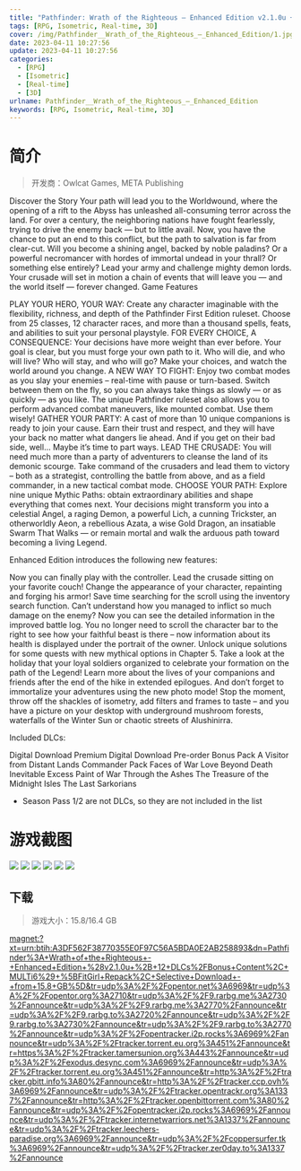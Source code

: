 ```yaml
---
title: "Pathfinder: Wrath of the Righteous – Enhanced Edition v2.1.0u + 12 DLCs/Bonus Content"
tags: [RPG, Isometric, Real-time, 3D]
cover: /img/Pathfinder__Wrath_of_the_Righteous_–_Enhanced_Edition/1.jpg
date: 2023-04-11 10:27:56
update: 2023-04-11 10:27:56
categories: 
  - [RPG]
  - [Isometric]
  - [Real-time]
  - [3D]
urlname: Pathfinder__Wrath_of_the_Righteous_–_Enhanced_Edition
keywords: [RPG, Isometric, Real-time, 3D]
---
```

# 简介

> 开发商：Owlcat Games, META Publishing

Discover the Story
Your path will lead you to the Worldwound, where the opening of a rift to the Abyss has unleashed all-consuming terror across the land. For over a century, the neighboring nations have fought fearlessly, trying to drive the enemy back — but to little avail.
Now, you have the chance to put an end to this conflict, but the path to salvation is far from clear-cut. Will you become a shining angel, backed by noble paladins? Or a powerful necromancer with hordes of immortal undead in your thrall? Or something else entirely? Lead your army and challenge mighty demon lords. Your crusade will set in motion a chain of events that will leave you — and the world itself — forever changed.
Game Features

PLAY YOUR HERO, YOUR WAY: Create any character imaginable with the flexibility, richness, and depth of the Pathfinder First Edition ruleset. Choose from 25 classes, 12 character races, and more than a thousand spells, feats, and abilities to suit your personal playstyle.
FOR EVERY CHOICE, A CONSEQUENCE: Your decisions have more weight than ever before. Your goal is clear, but you must forge your own path to it. Who will die, and who will live? Who will stay, and who will go? Make your choices, and watch the world around you change.
A NEW WAY TO FIGHT: Enjoy two combat modes as you slay your enemies – real-time with pause or turn-based. Switch between them on the fly, so you can always take things as slowly — or as quickly — as you like. The unique Pathfinder ruleset also allows you to perform advanced combat maneuvers, like mounted combat. Use them wisely!
GATHER YOUR PARTY: A cast of more than 10 unique companions is ready to join your cause. Earn their trust and respect, and they will have your back no matter what dangers lie ahead. And if you get on their bad side, well… Maybe it’s time to part ways.
LEAD THE CRUSADE: You will need much more than a party of adventurers to cleanse the land of its demonic scourge. Take command of the crusaders and lead them to victory – both as a strategist, controlling the battle from above, and as a field commander, in a new tactical combat mode.
CHOOSE YOUR PATH: Explore nine unique Mythic Paths: obtain extraordinary abilities and shape everything that comes next. Your decisions might transform you into a celestial Angel, a raging Demon, a powerful Lich, a cunning Trickster, an otherworldly Aeon, a rebellious Azata, a wise Gold Dragon, an insatiable Swarm That Walks — or remain mortal and walk the arduous path toward becoming a living Legend.

Enhanced Edition introduces the following new features:

Now you can finally play with the controller. Lead the crusade sitting on your favorite couch!
Change the appearance of your character, repainting and forging his armor!
Save time searching for the scroll using the inventory search function.
Can’t understand how you managed to inflict so much damage on the enemy? Now you can see the detailed information in the improved battle log.
You no longer need to scroll the character bar to the right to see how your faithful beast is there – now information about its health is displayed under the portrait of the owner.
Unlock unique solutions for some quests with new mythical options in Chapter 5.
Take a look at the holiday that your loyal soldiers organized to celebrate your formation on the path of the Legend!
Learn more about the lives of your companions and friends after the end of the hike in extended epilogues.
And don’t forget to immortalize your adventures using the new photo mode! Stop the moment, throw off the shackles of isometry, add filters and frames to taste – and you have a picture on your desktop with underground mushroom forests, waterfalls of the Winter Sun or chaotic streets of Alushinirra.

Included DLCs:

Digital Download
Premium Digital Download
Pre-order Bonus Pack
A Visitor from Distant Lands
Commander Pack
Faces of War
Love Beyond Death
Inevitable Excess
Paint of War
Through the Ashes
The Treasure of the Midnight Isles
The Last Sarkorians

* Season Pass 1/2 are not DLCs, so they are not included in the list

# 游戏截图

![](/img/Pathfinder__Wrath_of_the_Righteous_–_Enhanced_Edition/2.jpg)
![](/img/Pathfinder__Wrath_of_the_Righteous_–_Enhanced_Edition/3.jpg)
![](/img/Pathfinder__Wrath_of_the_Righteous_–_Enhanced_Edition/4.jpg)
![](/img/Pathfinder__Wrath_of_the_Righteous_–_Enhanced_Edition/5.jpg)
![](/img/Pathfinder__Wrath_of_the_Righteous_–_Enhanced_Edition/6.jpg)
![](/img/Pathfinder__Wrath_of_the_Righteous_–_Enhanced_Edition/7.jpg)


## 下载

> 游戏大小：15.8/16.4 GB

[magnet:?xt=urn:btih:A3DF562F38770355E0F97C56A5BDA0E2AB258893&amp;dn=Pathfinder%3A+Wrath+of+the+Righteous+-+Enhanced+Edition+%28v2.1.0u+%2B+12+DLCs%2FBonus+Content%2C+MULTi6%29+%5BFitGirl+Repack%2C+Selective+Download+-+from+15.8+GB%5D&amp;tr=udp%3A%2F%2Fopentor.net%3A6969&amp;tr=udp%3A%2F%2Fopentor.org%3A2710&amp;tr=udp%3A%2F%2F9.rarbg.me%3A2730%2Fannounce&amp;tr=udp%3A%2F%2F9.rarbg.me%3A2770%2Fannounce&amp;tr=udp%3A%2F%2F9.rarbg.to%3A2720%2Fannounce&amp;tr=udp%3A%2F%2F9.rarbg.to%3A2730%2Fannounce&amp;tr=udp%3A%2F%2F9.rarbg.to%3A2770%2Fannounce&amp;tr=udp%3A%2F%2Fopentracker.i2p.rocks%3A6969%2Fannounce&amp;tr=udp%3A%2F%2Ftracker.torrent.eu.org%3A451%2Fannounce&amp;tr=https%3A%2F%2Ftracker.tamersunion.org%3A443%2Fannounce&amp;tr=udp%3A%2F%2Fexodus.desync.com%3A6969%2Fannounce&amp;tr=udp%3A%2F%2Ftracker.torrent.eu.org%3A451%2Fannounce&amp;tr=http%3A%2F%2Ftracker.gbitt.info%3A80%2Fannounce&amp;tr=http%3A%2F%2Ftracker.ccp.ovh%3A6969%2Fannounce&amp;tr=udp%3A%2F%2Ftracker.opentrackr.org%3A1337%2Fannounce&amp;tr=http%3A%2F%2Ftracker.openbittorrent.com%3A80%2Fannounce&amp;tr=udp%3A%2F%2Fopentracker.i2p.rocks%3A6969%2Fannounce&amp;tr=udp%3A%2F%2Ftracker.internetwarriors.net%3A1337%2Fannounce&amp;tr=udp%3A%2F%2Ftracker.leechers-paradise.org%3A6969%2Fannounce&amp;tr=udp%3A%2F%2Fcoppersurfer.tk%3A6969%2Fannounce&amp;tr=udp%3A%2F%2Ftracker.zer0day.to%3A1337%2Fannounce](magnet:?xt=urn:btih:A3DF562F38770355E0F97C56A5BDA0E2AB258893&amp;dn=Pathfinder%3A+Wrath+of+the+Righteous+-+Enhanced+Edition+%28v2.1.0u+%2B+12+DLCs%2FBonus+Content%2C+MULTi6%29+%5BFitGirl+Repack%2C+Selective+Download+-+from+15.8+GB%5D&amp;tr=udp%3A%2F%2Fopentor.net%3A6969&amp;tr=udp%3A%2F%2Fopentor.org%3A2710&amp;tr=udp%3A%2F%2F9.rarbg.me%3A2730%2Fannounce&amp;tr=udp%3A%2F%2F9.rarbg.me%3A2770%2Fannounce&amp;tr=udp%3A%2F%2F9.rarbg.to%3A2720%2Fannounce&amp;tr=udp%3A%2F%2F9.rarbg.to%3A2730%2Fannounce&amp;tr=udp%3A%2F%2F9.rarbg.to%3A2770%2Fannounce&amp;tr=udp%3A%2F%2Fopentracker.i2p.rocks%3A6969%2Fannounce&amp;tr=udp%3A%2F%2Ftracker.torrent.eu.org%3A451%2Fannounce&amp;tr=https%3A%2F%2Ftracker.tamersunion.org%3A443%2Fannounce&amp;tr=udp%3A%2F%2Fexodus.desync.com%3A6969%2Fannounce&amp;tr=udp%3A%2F%2Ftracker.torrent.eu.org%3A451%2Fannounce&amp;tr=http%3A%2F%2Ftracker.gbitt.info%3A80%2Fannounce&amp;tr=http%3A%2F%2Ftracker.ccp.ovh%3A6969%2Fannounce&amp;tr=udp%3A%2F%2Ftracker.opentrackr.org%3A1337%2Fannounce&amp;tr=http%3A%2F%2Ftracker.openbittorrent.com%3A80%2Fannounce&amp;tr=udp%3A%2F%2Fopentracker.i2p.rocks%3A6969%2Fannounce&amp;tr=udp%3A%2F%2Ftracker.internetwarriors.net%3A1337%2Fannounce&amp;tr=udp%3A%2F%2Ftracker.leechers-paradise.org%3A6969%2Fannounce&amp;tr=udp%3A%2F%2Fcoppersurfer.tk%3A6969%2Fannounce&amp;tr=udp%3A%2F%2Ftracker.zer0day.to%3A1337%2Fannounce)